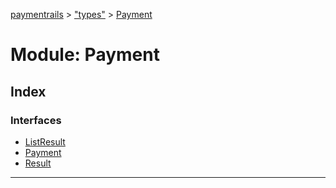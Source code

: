 [paymentrails](../README.md) > ["types"](../modules/_types_.md) > [Payment](../modules/_types_.payment.md)



# Module: Payment

## Index

### Interfaces

* [ListResult](../interfaces/_types_.payment.listresult.md)
* [Payment](../interfaces/_types_.payment.payment.md)
* [Result](../interfaces/_types_.payment.result.md)



---
